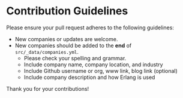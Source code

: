 # Contribution Guidelines

Please ensure your pull request adheres to the following guidelines:

* New companies or updates are welcome.
* New companies should be added to the __end__ of `src/_data/companies.yml`.
  * Please check your spelling and grammar.
  * Include company name, company location, and industry
  * Include Github username or org, www link, blog link (optional)
  * Include company description and how Erlang is used

Thank you for your contributions!
